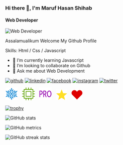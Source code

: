 ### Hi there 👋, I'm Maruf Hasan Shihab
#### Web Developer
![Web Developer](https://scontent.fdac7-1.fna.fbcdn.net/v/t39.30808-6/347644538_917969172625442_3406304645416220856_n.jpg?stp=dst-jpg_p180x540&_nc_cat=107&ccb=1-7&_nc_sid=e3f864&_nc_ohc=kRgh2iBsGVcAX-CZevM&_nc_ht=scontent.fdac7-1.fna&oh=00_AfC1pwh7kIwz4qU1Axa5vOxsWP18AW4uU1e6rHxR-hPy1w&oe=64A72597)

Assalamualikum
Welcome My Github Profile

Skills: Html  / Css / Javascript  

- 🌱 I’m currently learning Javascript 
- 👯 I’m looking to collaborate on Github 
- 💬 Ask me about Web Development 


[<img src='https://cdn.jsdelivr.net/npm/simple-icons@3.0.1/icons/github.svg' alt='github' height='40'>](https://github.com/Marufalways)  [<img src='https://cdn.jsdelivr.net/npm/simple-icons@3.0.1/icons/linkedin.svg' alt='linkedin' height='40'>](https://www.linkedin.com/in/Marufalways/)  [<img src='https://cdn.jsdelivr.net/npm/simple-icons@3.0.1/icons/facebook.svg' alt='facebook' height='40'>](https://www.facebook.com/Marufalways)  [<img src='https://cdn.jsdelivr.net/npm/simple-icons@3.0.1/icons/instagram.svg' alt='instagram' height='40'>](https://www.instagram.com/Marufalways/)  [<img src='https://cdn.jsdelivr.net/npm/simple-icons@3.0.1/icons/twitter.svg' alt='twitter' height='40'>](https://twitter.com/Marufalways)  

<a href='https://archiveprogram.github.com/'><img src='https://raw.githubusercontent.com/acervenky/animated-github-badges/master/assets/acbadge.gif' width='40' height='40'></a> <a href='https://docs.github.com/en/developers'><img src='https://raw.githubusercontent.com/acervenky/animated-github-badges/master/assets/devbadge.gif' width='40' height='40'></a> <a href='https://github.com/pricing'><img src='https://raw.githubusercontent.com/acervenky/animated-github-badges/master/assets/pro.gif' width='40' height='40'></a> <a href='https://stars.github.com/'><img src='https://raw.githubusercontent.com/acervenky/animated-github-badges/master/assets/starbadge.gif' width='35' height='35'></a> <a href='https://docs.github.com/en/github/supporting-the-open-source-community-with-github-sponsors'><img src='https://raw.githubusercontent.com/acervenky/animated-github-badges/master/assets/sponsorbadge.gif' width='35' height='35'></a> 

[![trophy](https://github-profile-trophy.vercel.app/?username=Marufalways)](https://github.com/ryo-ma/github-profile-trophy)

![GitHub stats](https://github-readme-stats.vercel.app/api?username=Marufalways&show_icons=true&count_private=true)  

![GitHub metrics](https://metrics.lecoq.io/Marufalways)  

![GitHub streak stats](https://streak-stats.demolab.com/?user=Marufalways)  

